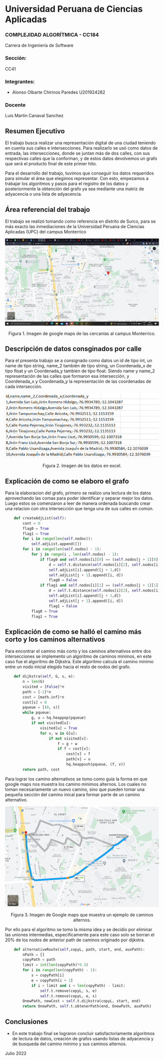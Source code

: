# Universidad Peruana de Ciencias Aplicadas

### COMPLEJIDAD ALGORÍTMICA - CC184

Carrera de Ingeniería de Software

### Sección: 
CC41

### Integrantes:
* Alonso Olbarte Chirinos Paredes U201924282

### Docente
Luis Martin Canaval Sanchez

## Resumen Ejecutivo
El trabajo busca realizar una representación digital de una ciudad teniendo en cuenta sus calles e intersecciones. Para realizarlo se usó como datos de entrada, las intersecciones, donde se juntan más de dos calles, con sus respectivas calles que la conforman, y de estos datos devolvemos un grafo que será el producto final de este primer hito.

Para el desarrollo del trabajo, tuvimos que conseguir los datos requeridos para simular el área que elegimos representar. Con esto, empezamos a trabajar los algoritmos y pasos para el registro de los datos y posteriormente la obtención del grafo ya sea mediante una matriz de adyacencia o una lista de adyacencia.

## Área referencial del trabajo
El trabajo se realizó tomando como referencia en distrito de Surco, para se más exacto las inmediaciones de la Universidad Peruana de Ciencias Aplicadas (UPC) del campus Monterrico

<p align="center">
  <img src="./assets/mapa-UPC.png" alt=""/>
  <p align="center">Figura 1. Imagen de google maps de las cercanías al campus Monterrico.</p>  
</p>

## Descripción de datos consginados por calle
Para el presenta trabajo se a consignado como datos un id de tipo int, un name de tipo string, name_2 también de tipo string, un Coordenada_x de tipo float y un Coordenada_y tambien de tipo float. Siendo name y name_2 representación de las calles que formaron esa intersección, y Coordenada_x y Coordenada_y la representación de las coordenadas de cada intersección.

<p align="center">
  <img src="./assets/datos-en-excel.png" alt=""/>
  <p align="center">Figura 2. Imagen de los datos en excel.</p>  
</p>

## Explicación de como se elaboro el grafo
Para la elaboracion del grafo, primero se realizo una lectura de los datos aprovechando las comas para poder identificar y separar mejor los datos. Luego estos se comenzaron a leer de manera ordenada buscando crear una relacion con otra intersección que tenga una de sus calles en común.
```python
    def createAdjList(self):
        cont = 0
        flag0 = True
        flag1 = True
        for i in range(len(self.nodos)):
            self.adjList.append([])
        for i in range(len(self.nodos) - 1):
            for j in range(i , len(self.nodos) - 1):
                if flag0 and self.nodos[i][0] == (self.nodos[j + 1][0] or self.nodos[j + 1][1]):
                    d = self.t.distance(self.nodos[i][2], self.nodos[i][3],self.nodos[j + 1][2], self.nodos[j + 1][3])
                    self.adjList[i].append([j + 1,d])
                    self.adjList[j + 1].append([i, d])
                    flag0 = False
                if flag1 and self.nodos[i][1] == (self.nodos[j + 1][1] or self.nodos[j + 1][0]):
                    d = self.t.distance(self.nodos[i][2], self.nodos[i][3],self.nodos[j + 1][2], self.nodos[j + 1][3])
                    self.adjList[i].append([j + 1,d])
                    self.adjList[j + 1].append([i, d])
                    flag1 = False
            flag0 = True
            flag1 = True
```
## Explicación de como se halló el camino más corto y los caminos alternativos
Para encontrar el camino más corto y los caminos alternativos entre dos intersecciones se implemento un algoritmo de caminos minimos, en este caso fue el algoritmo de Dijkstra. 
Este algoritmo calcula el camino minimo entre un nodo inicial elegido hacia el resto de nodos del grafo. 
```python
    def dijkstra(self, G, s, e):
        n = len(G)
        visited = [False]*n
        path = [-1]*n
        cost = [math.inf]*n
        cost[s] = 0
        pqueue = [(0, s)]
        while pqueue:
            g, u = hq.heappop(pqueue)
            if not visited[u]:
                visited[u] = True
                for v, w in G[u]:
                    if not visited[v]:
                        f = g + w
                        if f < cost[v]:
                            cost[v] = f
                            path[v] = u
                            hq.heappush(pqueue, (f, v))
        return path, cost
```

Para lograr los camino alternativos se tomo como guía la forma en que google maps nos muestra los camino minimos alternos. Los cuales no toman necesariamente un nuevo camino, sino que pueden tomar una pequeña sección del camino inical para formar parte de un camino alternativo.

<p align="center">
  <img src="./assets/mapa-rutas.png" alt=""/>
  <p align="center">Figura 3. Imagen de Google maps que muestra un ejemplo de caminos alternos.</p>  
</p>

Por ello para el algoritmo se tomo la misma idea y se decidio por eliminar las uniones intermedias, especificamente para este caso solo se borran el 20% de los nodos de anterior path de caminos originado por dijkstra.
```python
    def alternativeRoute(self,copyL, path, start, end, auxPath):
        nPath = []
        copyPath = path
        limit = int(len(copyPath)*0.3)
        for i in range(len(copyPath) - 1):
            s = copyPath[i]
            e = copyPath[i + 1]
            if i > limit and i < len(copyPath) - limit:
                self.t.remove(copyL, s, e) 
                self.t.remove(copyL, e, s)
        OnewPath, newCost = self.t.dijkstra(copyL, start, end)
        return OnewPath, self.t.obtenerPath(end, OnewPath, auxPath)
```
## Conclusiones
- En este trabajo final se lograron concluir satisfactoriamente algoritmos de lectura de datos, creación de grafos usando listas de adyacencia y de busqueda del camino minimo y sus caminos alternos.

Julio 2022
